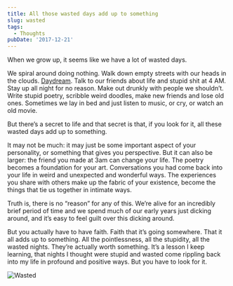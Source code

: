 ```yaml
---
title: All those wasted days add up to something
slug: wasted
tags:
  - Thoughts
pubDate: '2017-12-21'
---
```


When we grow up, it seems like we have a lot of wasted days.

We spiral around doing nothing. Walk down empty streets with our heads in the clouds. [Daydream](http://guscuddy.com/daydreaming). Talk to our friends about life and stupid shit at 4 AM. Stay up all night for no reason. Make out drunkly with people we shouldn’t. Write stupid poetry, scribble weird doodles, make new friends and lose old ones. Sometimes we lay in bed and just listen to music, or cry, or watch an old movie.

But there’s a secret to life and that secret is that, if you look for it, all these wasted days add up to something.

It may not be much: it may just be some important aspect of your personality, or something that gives you perspective. But it can also be larger: the friend you made at 3am can change your life. The poetry becomes a foundation for your art. Conversations you had come back into your life in weird and unexpected and wonderful ways. The experiences you share with others make up the fabric of your existence, become the things that tie us together in intimate ways.

Truth is, there is no “reason” for any of this. We’re alive for an incredibly brief period of time and we spend much of our early years just dicking around, and it’s easy to feel guilt over this dicking around.

But you actually have to have faith. Faith that it’s going somewhere. That it all adds up to something. All the pointlessness, all the stupidity, all the wasted nights. They’re actually worth something. It’s a lesson I keep learning, that nights I thought were stupid and wasted come rippling back into my life in profound and positive ways. But you have to look for it.

![Wasted](/images/june2017/roof-drink-2.jpg)
